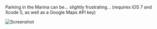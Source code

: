 Parking in the Marina can be... slightly frustrating... (requires iOS 7 and Xcode 5, as well as a Google Maps API key)

![Screenshot](http://stickr.unexplorednovelty.com/resources/img/marina.png)
